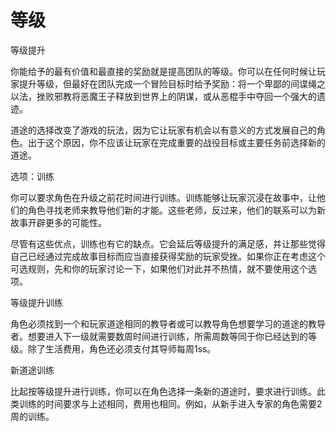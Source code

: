 # 等级

等级提升

你能给予的最有价值和最直接的奖励就是提高团队的等级。你可以在任何时候让玩家提升等级，但最好在团队完成一个冒险目标时给予奖励：将一个卑鄙的间谍绳之以法，挫败邪教将恶魔王子释放到世界上的阴谋，或从恶棍手中夺回一个强大的遗迹。

道途的选择改变了游戏的玩法，因为它让玩家有机会以有意义的方式发展自己的角色。出于这个原因，你不应该让玩家在完成重要的战役目标或主要任务前选择新的道途。

选项：训练

你可以要求角色在升级之前花时间进行训练。训练能够让玩家沉浸在故事中，让他们的角色寻找老师来教导他们新的才能。这些老师，反过来，他们的联系可以为新故事开辟更多的可能性。

尽管有这些优点，训练也有它的缺点。它会延后等级提升的满足感，并让那些觉得自己已经通过完成故事目标而应当直接获得奖励的玩家受挫。如果你正在考虑这个可选规则，先和你的玩家讨论一下，如果他们对此并不热情，就不要使用这个选项。

等级提升训练

角色必须找到一个和玩家道途相同的教导者或可以教导角色想要学习的道途的教导者。想要进入下一级就需要数周时间进行训练，所需周数等同于你已经达到的等级。除了生活费用，角色还必须支付其导师每周1ss。

新道途训练

比起按等级提升进行训练，你可以在角色选择一条新的道途时，要求进行训练。此类训练的时间要求与上述相同，费用也相同。例如，从新手进入专家的角色需要2周的训练。
